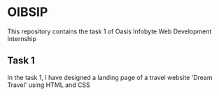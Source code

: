 # OIBSIP
This repository contains the task 1 of Oasis Infobyte Web Development Internship

## Task 1
In the task 1, I have designed a landing page of a travel website 'Dream Travel'
using HTML and CSS
